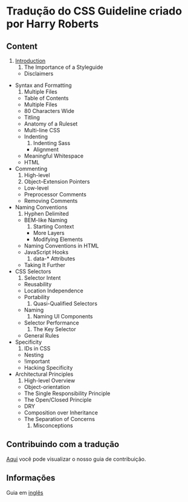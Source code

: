 # Tradução do CSS Guideline criado por Harry Roberts
## Content

1. [Introduction](chapter/1.Introduction.md)
    1. The Importance of a Styleguide
    * Disclaimers
* Syntax and Formatting
  1. Multiple Files
  * Table of Contents
  * Multiple Files
  * 80 Characters Wide
  * Titling
  * Anatomy of a Ruleset
  * Multi-line CSS
  * Indenting
    1. Indenting Sass
    * Alignment
  * Meaningful Whitespace
  * HTML
* Commenting
  1. High-level
    1. Object–Extension Pointers
  * Low-level
  * Preprocessor Comments
  * Removing Comments
* Naming Conventions
  1. Hyphen Delimited
  * BEM-like Naming
    1. Starting Context
    * More Layers
    * Modifying Elements
  * Naming Conventions in HTML
  * JavaScript Hooks
    1. data-* Attributes
  * Taking It Further
* CSS Selectors
  1. Selector Intent
  * Reusability
  * Location Independence
  * Portability
    1. Quasi-Qualified Selectors
  * Naming
    1. Naming UI Components
  * Selector Performance
    1. The Key Selector
  * General Rules
* Specificity
  1. IDs in CSS
  * Nesting
  * !important
  * Hacking Specificity
* Architectural Principles
  1. High-level Overview
  * Object-orientation
  * The Single Responsibility Principle
  * The Open/Closed Principle
  * DRY
  * Composition over Inheritance
  * The Separation of Concerns
    1. Misconceptions

## Contribuindo com a tradução
[Aqui](CONTRIBUTING.md) você pode visualizar o nosso guia de contribuição.

## Informações
Guia em [inglês](http://cssguidelin.es/)
